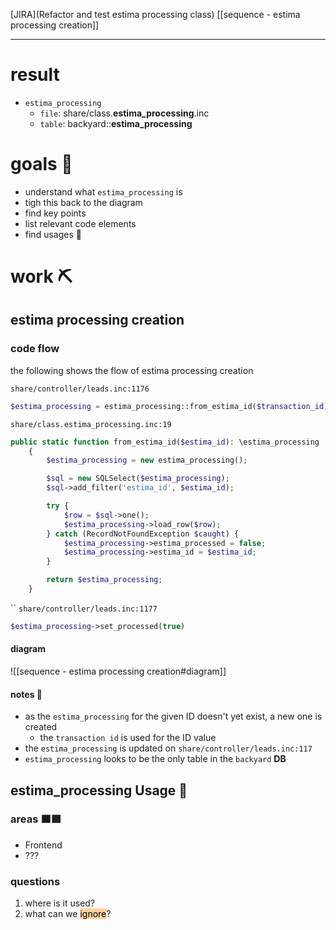 [JIRA](Refactor and test estima processing class)
[[sequence - estima processing creation]]

---
# result

- `estima_processing`
	- `file`: share/class.**estima_processing**.inc
	- `table`: backyard::**estima_processing**

# goals 🏁
- understand what `estima_processing` is
- tigh this back to the diagram
- find key points
- list relevant code elements
- find usages 🙈

# work ⛏

## estima processing creation
### code flow
the following shows the flow of estima processing creation

`share/controller/leads.inc:1176`
```php
$estima_processing = estima_processing::from_estima_id($transaction_id);
```

`share/class.estima_processing.inc:19`
```php
public static function from_estima_id($estima_id): \estima_processing
    {
        $estima_processing = new estima_processing();

        $sql = new SQLSelect($estima_processing);
        $sql->add_filter('estima_id', $estima_id);

        try {
            $row = $sql->one();
            $estima_processing->load_row($row);
        } catch (RecordNotFoundException $caught) {
            $estima_processing->estima_processed = false;
            $estima_processing->estima_id = $estima_id;
        }

        return $estima_processing;
    }
```
``
`share/controller/leads.inc:1177`
```php
$estima_processing->set_processed(true)
```

#### diagram
![[sequence - estima processing creation#diagram]]

#### notes 📓
- as the `estima_processing` for the given ID doesn't yet exist, a new one is created
	- the `transaction id` is used for the ID value
- the `estima_processing` is updated on `share/controller/leads.inc:117`
- `estima_processing` looks to be the only table in the `backyard` **DB**

## estima_processing Usage 👐

### areas 🟧🟩
- Frontend
- ???
### questions
1. where is it used?
2. what can we <mark style="background: #FFB86CA6;">ignore</mark>? 


